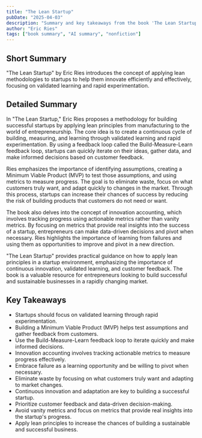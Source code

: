 ```yaml
---
title: "The Lean Startup"
pubDate: "2025-04-03"
description: "Summary and key takeaways from the book 'The Lean Startup' by Eric Ries."
author: "Eric Ries"
tags: ["book summary", "AI summary", "nonfiction"]
---
```


## Short Summary
"The Lean Startup" by Eric Ries introduces the concept of applying lean methodologies to startups to help them innovate efficiently and effectively, focusing on validated learning and rapid experimentation.

## Detailed Summary
In "The Lean Startup," Eric Ries proposes a methodology for building successful startups by applying lean principles from manufacturing to the world of entrepreneurship. The core idea is to create a continuous cycle of building, measuring, and learning through validated learning and rapid experimentation. By using a feedback loop called the Build-Measure-Learn feedback loop, startups can quickly iterate on their ideas, gather data, and make informed decisions based on customer feedback.

Ries emphasizes the importance of identifying assumptions, creating a Minimum Viable Product (MVP) to test those assumptions, and using metrics to measure progress. The goal is to eliminate waste, focus on what customers truly want, and adapt quickly to changes in the market. Through this process, startups can increase their chances of success by reducing the risk of building products that customers do not need or want.

The book also delves into the concept of innovation accounting, which involves tracking progress using actionable metrics rather than vanity metrics. By focusing on metrics that provide real insights into the success of a startup, entrepreneurs can make data-driven decisions and pivot when necessary. Ries highlights the importance of learning from failures and using them as opportunities to improve and pivot in a new direction.

"The Lean Startup" provides practical guidance on how to apply lean principles in a startup environment, emphasizing the importance of continuous innovation, validated learning, and customer feedback. The book is a valuable resource for entrepreneurs looking to build successful and sustainable businesses in a rapidly changing market.

## Key Takeaways
- Startups should focus on validated learning through rapid experimentation.
- Building a Minimum Viable Product (MVP) helps test assumptions and gather feedback from customers.
- Use the Build-Measure-Learn feedback loop to iterate quickly and make informed decisions.
- Innovation accounting involves tracking actionable metrics to measure progress effectively.
- Embrace failure as a learning opportunity and be willing to pivot when necessary.
- Eliminate waste by focusing on what customers truly want and adapting to market changes.
- Continuous innovation and adaptation are key to building a successful startup.
- Prioritize customer feedback and data-driven decision-making.
- Avoid vanity metrics and focus on metrics that provide real insights into the startup's progress.
- Apply lean principles to increase the chances of building a sustainable and successful business.
